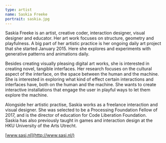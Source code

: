 ```yaml
---
type: artist
name: Saskia Freeke
portrait: saskia.jpg
---
```


Saskia Freeke is an artist, creative coder, interaction designer, visual designer and educator. Her art work focuses on structure, geometry and playfulness. A big part of her artistic practice is her ongoing daily art project that she started January 2015. Here she explores and experiments with generative patterns and animations daily.

Besides creating visually pleasing digital art works, she is interested in creating novel, tangible interfaces. Her research focuses on the cultural aspect of the interface, on the space between the human and the machine. She is interested in exploring what kind of effect certain interactions and interfaces have, both on the human and the machine. She wants to create interactive installations that engage the user in playful ways to let them explore the machine.

Alongside her artistic practise, Saskia works as a freelance interaction and visual designer. She was selected to be a Processing Foundation Fellow of 2017, and is the director of education for Code Liberation Foundation. Saskia has also previously taught in games and interaction design at the HKU University of the Arts Utrecht.

[www.sasj.nl](http://www.sasj.nl/)
